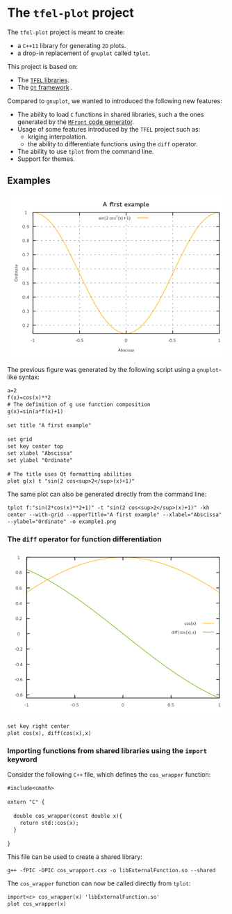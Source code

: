 # The `tfel-plot` project

The `tfel-plot` project is meant to create:

- a `C++11` library for generating `2D` plots.
- a drop-in replacement of `gnuplot` called `tplot`.

This project is based on:

- The [`TFEL` libraries](http://tfel.sourceforge.net).
- The [`Qt` framework](https://www.qt.io/) .

Compared to `gnuplot`, we wanted to introduced the following new
features:

- The ability to load `C` functions in shared libraries, such a the
  ones generated by the
  [`MFront` code generator](http://tfel.sourceforge.net).
- Usage of some features introduced by the `TFEL` project such as:
	- kriging interpolation.
	- the ability to differentiate functions using the `diff`
      operator.
- The ability to use `tplot` from the command line.
- Support for themes.

## Examples 

![](docs/img/example1.png)

The previous figure was generated by the following script using a
`gnuplot`-like syntax:

~~~~{.gnuplot}
a=2
f(x)=cos(x)**2
# The definition of g use function composition
g(x)=sin(a*f(x)+1)

set title "A first example"

set grid
set key center top
set xlabel "Abscissa"
set ylabel "Ordinate"

# The title uses Qt formatting abilities
plot g(x) t "sin(2 cos<sup>2</sup>(x)+1)"
~~~~

The same plot can also be generated directly from the command line:

~~~~{.bash}
tplot f:"sin(2*cos(x)**2+1)" -t "sin(2 cos<sup>2</sup>(x)+1)" -kh center --with-grid --upperTitle="A first example" --xlabel="Abscissa" --ylabel="Ordinate" -o example1.png
~~~~

### The `diff` operator for function differentiation

![](docs/img/diff.png)

~~~~{.gnuplot}
set key right center
plot cos(x), diff(cos(x),x)
~~~~

### Importing functions from shared libraries using the `import` keyword

Consider the following `C++` file, which defines the `cos_wrapper`
function:

~~~~{.cpp}
#include<cmath>

extern "C" {

  double cos_wrapper(const double x){
    return std::cos(x);
  }
  
}
~~~~

This file can be used to create a shared library:

~~~~{.bash}
g++ -fPIC -DPIC cos_wrapport.cxx -o libExternalFunction.so --shared
~~~~

The `cos_wrapper` function can now be called directly from `tplot`:

~~~~{.gnuplot}
import<c> cos_wrapper(x) 'libExternalFunction.so'
plot cos_wrapper(x)
~~~~

<!-- Local IspellDict: english -->
